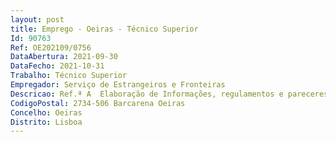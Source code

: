 ```yaml
--- 
layout: post
title: Emprego - Oeiras - Técnico Superior
Id: 90763
Ref: OE202109/0756
DataAbertura: 2021-09-30
DataFecho: 2021-10-31
Trabalho: Técnico Superior
Empregador: Serviço de Estrangeiros e Fronteiras
Descricao: Ref.ª A  Elaboração de Informações, regulamentos e pareceres na área da gestão financeira e de recursos humanos. (Lic. Direito)Ref.ª B  Elaboração de Informações, regulamentos e pareceres na área da gestão financeira e contratação pública. (Lic. Direito)Ref.ª C  Gestão do Fardamento. (Lic. Engenharia Têxtil)Ref.ª D  Gestão da frota automóvel. (Lic. Engenharia Mecânica)Ref.ª E  Gestão das instalações do SEF. (Lic. Engenharia Civil)Refª F  Gestão das instalações do SEF. (Lic. Arquitetura)
CodigoPostal: 2734-506 Barcarena Oeiras
Concelho: Oeiras
Distrito: Lisboa
--- 
```

